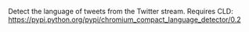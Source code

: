 Detect the language of tweets from the Twitter stream.
Requires CLD: https://pypi.python.org/pypi/chromium_compact_language_detector/0.2